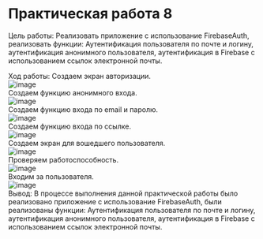 # Практическая работа 8

Цель работы: Реализовать приложение с использование FirebaseAuth, реализовать функции: Аутентификация пользователя по почте и логину, аутентификация анонимного пользователя, аутентификация в Firebase с использованием ссылок электронной почты.

Ход работы:
Создаем экран авторизации.\
![image](https://user-images.githubusercontent.com/82903497/222194666-883186a1-1898-48c6-a0dd-7b9a3ceb03e1.png)\
Создаем функцию анонимного входа.\
![image](https://user-images.githubusercontent.com/82903497/222194750-84bd6550-c9f4-43bc-b798-4867bbfa02da.png)\
Создаем функцию входа по email и паролю.\
![image](https://user-images.githubusercontent.com/82903497/222194800-1b5c14d1-438d-4f13-8d4f-89ba39aa54ad.png)\
Создаем функцию входа по ссылке.\
![image](https://user-images.githubusercontent.com/82903497/222194840-149ba756-ea41-40b4-a265-45e10dc60ae2.png)\
Создаем экран для вошедшего пользователя.\
![image](https://user-images.githubusercontent.com/82903497/222194866-7a8661eb-50c7-4cfd-9569-8f50c5a9347a.png)\
Проверяем работоспособность.\
![image](https://user-images.githubusercontent.com/82903497/222194912-08105e09-6e27-4678-9d38-25aa6a67d78f.png)\
Входим за пользователя.\
![image](https://user-images.githubusercontent.com/82903497/222195169-b468c404-cf14-4b86-bed5-78bdd8e810c6.png)\
Вывод: В процессе выполнения данной практической работы было реализовано приложение с использование FirebaseAuth, были реализованы функции: Аутентификация пользователя по почте и логину, аутентификация анонимного пользователя, аутентификация в Firebase с использованием ссылок электронной почты.
